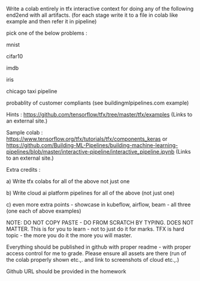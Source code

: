 Write a colab entirely in tfx interactive context for doing any of the following end2end with all artifacts. (for each stage write it to a file in colab like example and then refer it in pipeline)

 

pick one of the below problems : 

mnist

cifar10

imdb

iris

chicago taxi pipeline

probablity of customer compliants (see buildingmlpipelines.com example)

Hints : https://github.com/tensorflow/tfx/tree/master/tfx/examples (Links to an external site.)

Sample colab : https://www.tensorflow.org/tfx/tutorials/tfx/components_keras  or https://github.com/Building-ML-Pipelines/building-machine-learning-pipelines/blob/master/interactive-pipeline/interactive_pipeline.ipynb (Links to an external site.)

 

Extra credits :

a) Write tfx colabs for all of the above not just one

b) Write cloud ai platform pipelines for all of the above (not just one)

c) even more extra points - showcase in kubeflow, airflow, beam - all three (one each of above examples)

 

NOTE: DO NOT COPY PASTE - DO FROM SCRATCH BY TYPING. DOES NOT MATTER. This is for you to learn - not to just do it for marks. TFX is hard topic - the more you do it the more you will master.

 

 

Everything should be published in github with proper readme - with proper access control for me to grade. Please ensure all assets are there (run of the colab properly shown etc.,. and link to screenshots of cloud etc.,.)

 

Github URL should be provided in the homework
